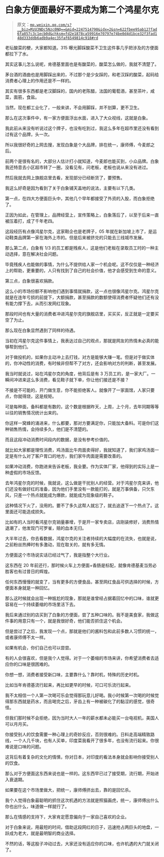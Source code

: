 # 白象方便面最好不要成为第二个鸿星尔克

> 原文：[`mp.weixin.qq.com/s?__biz=MzU3NDc5Nzc0NQ==&mid=2247514790&idx=2&sn=622fbee95ab127fad6fa857c3c1ecb0d&chksm=fd2e1878ca59916e70797e74be0d4d1bce32f3fad148d333ddb6adb9a4ec35faf6549814c918#rd`](http://mp.weixin.qq.com/s?__biz=MzU3NDc5Nzc0NQ==&mid=2247514790&idx=2&sn=622fbee95ab127fad6fa857c3c1ecb0d&chksm=fd2e1878ca59916e70797e74be0d4d1bce32f3fad148d333ddb6adb9a4ec35faf6549814c918#rd)

老坛酸菜的梗，大家都知道。315 曝光脚踩酸菜不卫生这件事几乎把涉及的方便面都拉下了水。 

其实这事儿怎么说呢，肯德基里面也是有酸菜的，酸菜怎么做的，我就不清楚了。 

茅台酒的酒曲也是用脚踩出来的，不过那个是少女踩的，和老汉踩的酸菜，起码给消费者心理上的作用还是不一样的。 

其实有很多东西都是老汉脚踩的，国内的老陈醋，法国的葡萄酒，甚至茶叶，咸菜，面筋，食盐。 

当然，现在都工业化了，一般来讲，不会用脚踩，并不划算，更不卫生。 

那么在这次事件中，有一家方便面浮出水面，进入了大众视线，这就是白象。 

我此前从来没有听说过这个牌子，也没有吃到过，我这么多年在超市里还没有看到过有这个品牌，头一次。 

所以我很好奇的上网去搜，发现白象是个大品牌，排在统一，康师傅，今麦郎之后。

前两个是很有名的，大部分人估计打小就知道，今麦郎也能买到，小众品牌。白象我还特意去小区超市转了一圈，没看见有，问老板，老板也说从来没有进过。 

然后我就去网上旗舰店里去看，发现部分已经断货了，要预售。 

我这么好奇是因为看到了关于白象铺天盖地的说法，主要有以下几类。 

第一点，在四大方便面巨头中，其他几个早年都接受了外资的入股，而白象拒绝了。

正因为如此，在管理上，品牌经营上，宣传策略上，白象落后了，以至于后来一直被压着打，成了千年老四。

这段经历有点像鸿星尔克，这家鞋企也是老牌子，05 年就在新加坡上市了，是运动鞋类品牌第一家在海外上市的。但是后来被挤兑的只能去三线城市发展。 

那么第二点，白象有 1/3 的员工都是残疾人，这是他们老板在录取员工时的一种主动选择，意在解决社会问题。

毕竟残疾人也能做的事情，为什么不提供给人家一个机会呢。这不仅仅是一种经济上的帮助，更重要的，人只有找到了自己的社会价值，他才会感受到生命的意义。

第三点，白象很喜欢捐款。 

这么小的市场份额不影响他们遇到事情就捐款，这一点也很像鸿星尔克。鸿星尔克就是在连年亏损的前提下，大额捐款，甚至捐款的数额使得消费者怀疑他们还有没有能力撑下去，从而引发网红现象。

那段时间也有大量的消费者冲进鸿星尔克的旗舰店里，买买买，反正就是一定要买空了为止。 

那么现在白象显然遇到了同样的待遇。 

当初在鸿星尔克这件事情上，我表达过自己的观点，那就是网友的热情未必真的能够帮到他们。 

对于做投机的，如果你主动冲上去打钱，对方是能够大赚一笔。但是对于做实体的，你冲动性的消费，有时候非但帮不了对方，还会影响对方的判断，甚至发展。 

我当时就说过，站在鸿星尔克的角度，他背后是有 3 万员工的，是一家大厂。一瞬间冲进来这么多消费，看见鞋子就下单，你让他们接还是不接？ 

不接是不可能的，开门做生意，你不能拒绝客人。就像开了一家面馆，人家只要点，你就得烧，这是规矩。

可是每种面，备料都是有数的，这个数是根据昨天，上周，上个月，去年同期等等以往的销售情况统计出来的。 

你这样一窝蜂的涌进来，什么都要，那对方要满足你，只能加大备料。可是你们这种销售热情，会持续多久，他们是不清楚的。 

而且这段冲动消费时间段内的数据，是没有参考价值的。 

就比如大家都是理性消费，鸡汤面比牛肉面卖得好，我就知道了，我们家鸡汤面一定是有什么对了客户胃口的地方，我们家牛肉面是需要改善的。 

如果冲动消费，你跑进来告诉老板，我全要。作为实体厂家，他得到的实际上是一种虚假的市场反馈。 

去年鸿星尔克的时候，我就说，这么做是干扰别人的经营。对于鸿星尔克来讲，他们还没有做好红的准备，因为他们手里没有一款能打的，就是万事俱备，只欠东风，只差一个热点就能成为爆款，就能成为现象级的鞋子。 

这种情况下火了，没用的。要不了多久这帮人就忘了，就去追逐下一个热点了。这里面还可能造成损失。 

比如有的人当时看鸿星尔克销量暴增，于是开一家专卖店，店刚装修好，消费热情退潮了，他发现门可罗雀，赔的血本无归。

大半年过去，你去看数据，鸿星尔克的关注者持续的大幅度的在流失，也就是说，之前粉丝热捧时有多激动，现在取关的，就有多无情。 

方便面这个市场说实话已经过气了，我是指整个大行业。 

这东西在 20 年前还行，那时候火车上方便面+香肠是标配，就像肯德基麦当劳必胜客也有过昔日的辉煌。

任何东西慢慢的就变了，当有更多的方便食品，甚至网红食品可供选择的时候，方便面本身就是一种回忆。 

那么这时候就会出现一种尴尬的现象，那就是谁曾经占据着回忆中的口味，谁就更容易在一个持续萎缩的市场里活下去。 

我后来通过别的店买到了白象的方便面，尝了五种口味的。我不是美食家，我做这件事的用意只有一个，就是我很好奇，他们能否抓住这个机会。

但是尝过了之后，我发现一个点，那就是他们的酱料包和此前多数人习惯的统一，或者康师傅不太一样。

如果有机会，你们自己也可以尝尝。 

有的人会很喜欢，但是我个人觉得。对于一个萎缩的市场来讲，你希望消费者去适应你的口味是很困难的。

你想一想，消费者接受新口味，主要靠什么？靠时机，特殊的历史时机。

比如当年肯德基流行起来，再比如更早的时候，可口可乐流行起来。

我不太相信一个人第一次喝可乐会觉得那玩意儿好喝。我小时候第一次喝的时候觉得那东西就是药水，而且喝完之后，牙齿上有一种被碳化了的黏涩的感觉，很奇怪。

但我们那时候不会拒绝，因为当时大人一年的薪水都未必能买一台电视机，美国人可以月月买。 

你接受别人的饮食需要一种心理上的奇妙反应，否则很难的。日料走高端精致路线，一个人几千块，也有人买单，印度菜我看开了很多年，也没有流行起来。你很难说是口味的问题。

这背后有着复杂的文化的情愫，你对日本，对印度的看法本身就会影响你接受别人的饮食。 

那么对于方便面这东西来说也是一样的。这东西早已过了接受期，流行期，开始进入衰退期。 

如果要在这个市场里做大，把统一，康师傅挤出去，靠的是回忆杀。 

我个人觉得白象最聪明的抓住这次机遇的方法就是照猫画虎，统一，康师傅出什么你也出什么，味道做一样就行了。

那么在情感的支持下，大家肯定愿意偏向于一家自己喜欢的企业。 

对于白象来说，用最短的时间，借助这段网红的日子，迅速抢占两巨头的地盘，一跃成为老大，就是最明智的商业选择。 

不然的话，等这股子冲动过去，大家还没有适应你的口味，也许机遇的大门就关闭了。